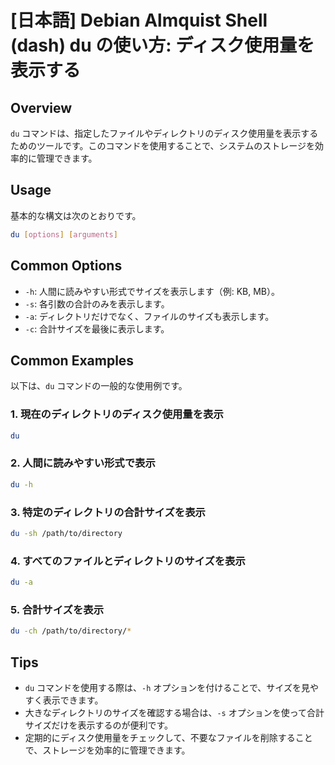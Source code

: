 # [日本語] Debian Almquist Shell (dash) du の使い方: ディスク使用量を表示する

## Overview
`du` コマンドは、指定したファイルやディレクトリのディスク使用量を表示するためのツールです。このコマンドを使用することで、システムのストレージを効率的に管理できます。

## Usage
基本的な構文は次のとおりです。

```bash
du [options] [arguments]
```

## Common Options
- `-h`: 人間に読みやすい形式でサイズを表示します（例: KB, MB）。
- `-s`: 各引数の合計のみを表示します。
- `-a`: ディレクトリだけでなく、ファイルのサイズも表示します。
- `-c`: 合計サイズを最後に表示します。

## Common Examples
以下は、`du` コマンドの一般的な使用例です。

### 1. 現在のディレクトリのディスク使用量を表示
```bash
du
```

### 2. 人間に読みやすい形式で表示
```bash
du -h
```

### 3. 特定のディレクトリの合計サイズを表示
```bash
du -sh /path/to/directory
```

### 4. すべてのファイルとディレクトリのサイズを表示
```bash
du -a
```

### 5. 合計サイズを表示
```bash
du -ch /path/to/directory/*
```

## Tips
- `du` コマンドを使用する際は、`-h` オプションを付けることで、サイズを見やすく表示できます。
- 大きなディレクトリのサイズを確認する場合は、`-s` オプションを使って合計サイズだけを表示するのが便利です。
- 定期的にディスク使用量をチェックして、不要なファイルを削除することで、ストレージを効率的に管理できます。